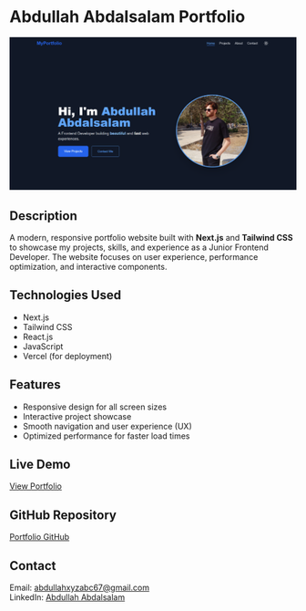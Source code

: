 # Abdullah Abdalsalam Portfolio
  


  ![Portfolio Screenshot](public/portfolio.png)

## Description
A modern, responsive portfolio website built with **Next.js** and **Tailwind CSS** to showcase my projects, skills, and experience as a Junior Frontend Developer. The website focuses on user experience, performance optimization, and interactive components.

## Technologies Used
- Next.js
- Tailwind CSS
- React.js
- JavaScript
- Vercel (for deployment)

## Features
- Responsive design for all screen sizes
- Interactive project showcase
- Smooth navigation and user experience (UX)
- Optimized performance for faster load times

## Live Demo
[View Portfolio](https://my-portfolio-beryl-nine-29.vercel.app/)

## GitHub Repository
[Portfolio GitHub](https://github.com/Abdullah-Alslam)

## Contact
Email: abdullahxyzabc67@gmail.com  
LinkedIn: [Abdullah Abdalsalam](www.linkedin.com/in/abdullah-abdalslam)
